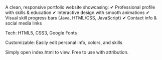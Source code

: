 A clean, responsive portfolio website showcasing:
✔ Professional profile with skills & education
✔ Interactive design with smooth animations
✔ Visual skill progress bars (Java, HTML/CSS, JavaScript)
✔ Contact info & social media links

Tech: HTML5, CSS3, Google Fonts

Customizable: Easily edit personal info, colors, and skills

Simply open index.html to view. Free to use with attribution.